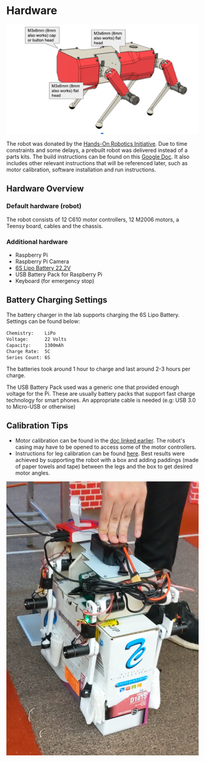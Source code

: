 # Hardware

![Basic hardware Layout](pupper_titan.png)

The robot was donated by the [Hands-On Robotics Initiative](https://handsonrobotics.org/). Due to time constraints and some delays, a prebuilt robot was delivered instead of a parts kits. The build instructions can be found on this [Google Doc](https://docs.google.com/document/d/1ztO-zyF31r9wYJvHZEMbAYyhtuHloNoHOm8AScbr3wc). It also includes other relevant instructions that will be referenced later, such as motor calibration, software installation and run instructions.

## Hardware Overview
### Default hardware (robot)
The robot consists of 12 C610 motor controllers, 12 M2006 motors, a Teensy board, cables and the chassis.

### Additional hardware
* Raspberry Pi
* Raspberry Pi Camera
* [6S Lipo Battery 22.2V](https://www.amazon.com/dp/B08BZ9P469?psc=1&pldnSite=1)
* USB Battery Pack for Raspberry Pi
* Keyboard (for emergency stop)

## Battery Charging Settings
The battery charger in the lab supports charging the 6S Lipo Battery. Settings can be found below:

```
Chemistry:    LiPo
Voltage:      22 Volts
Capacity:     1300mAh
Charge Rate:  5C
Series Count: 6S
```

The batteries took around 1 hour to charge and last around 2-3 hours per charge.

The USB Battery Pack used was a generic one that provided enough voltage for the Pi. These are usually battery packs that support fast charge technology for smart phones. An appropriate cable is needed (e.g: USB 3.0 to Micro-USB or otherwise)

## Calibration Tips
* Motor calibration can be found in the [doc linked earlier](https://docs.google.com/document/d/1ztO-zyF31r9wYJvHZEMbAYyhtuHloNoHOm8AScbr3wc). The robot's casing may have to be opened to access some of the motor controllers.
* Instructions for leg calibration can be found [here](https://github.com/stanfordroboticsclub/StanfordQuadruped/blob/dji/README.md). Best results were achieved by supporting the robot with a box and adding paddings (made of paper towels and tape) between the legs and the box to get desired motor angles.

![Pupper Calibration Setup](Pupper2Calibration.png)